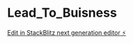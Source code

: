 # Lead_To_Buisness

[Edit in StackBlitz next generation editor ⚡️](https://stackblitz.com/~/github.com/Aditya-Kotame02/Lead_To_Buisness)